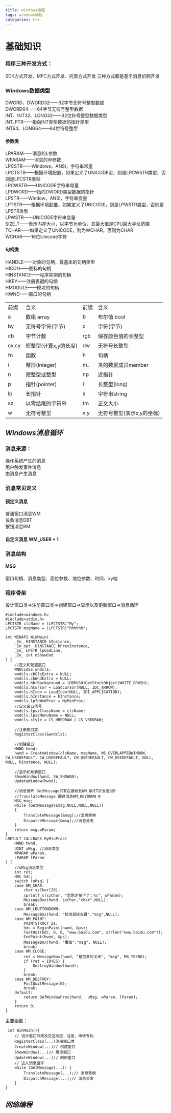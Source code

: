 ```yaml
---
title: windows编程
tags: windows编程
categories: C++
---
```


# 基础知识
### 程序三种开发方式：
SDK方式开发、MFC方式开发、托管方式开发
三种方式都是基于消息机制开发

### Windows数据类型
DWORD、DWORD32——32字节无符号整型数据<br>
DWORD64——64字节无符号整型数据<br>
INT、INT32、LONG32——32位符号整型数据类型<br>
INT_PTR——指向INT类型数据的指针类型<br>
INT64、LONG64——64位符号整型<br>
#### 参数类
LPARAM——消息的L参数<br>
WPARAM——消息的W参数<br>
LPCSTR——Windows，ANSI，字符串常量<br>
LPCTSTR——根据环境配置，如果定义了UNICODE宏，则是LPCWSTR类型，否则是LPCSTR类型<br>
LPCWSTR——UNICODE字符串常量<br>
LPDWORD——指向DWORD类型数据的指针<br>
LPSTR——Window，ANSI，字符串变量<br>
LPTSTR——根据环境配置，如果定义了UNICODE，则是LPWSTR类型，否则是LPSTR类型<br>
LPWSTR——UNICODE字符串变量<br>
SIZE_T——表示内存大小，以字节为单位，其最大值是CPU最大寻址范围<br>
TCHAR——如果定义了UNICODE，则为WCHAR，否则为CHAR<br>
WCHAR——16位Unicode字符<br>
#### 句柄类
HANDLE——对象的句柄，最基本的句柄类型<br>
HICON——图标的句柄<br>
HINSTANCE——程序实例的句柄<br>
HKEY——注册表键的句柄<br>
HMODULE——模块的句柄<br>
HWND——窗口的句柄<br>
<table><tr><td> 前缀 </td><td>含义</td><td>前缀</td><td>含义</td></tr>
    <tr><td> a </td><td>数组 array</td><td> b </td><td>布尔值 bool</td></tr> 
    <tr><td> by </td><td>无符号字符(字节)</td><td> c </td><td>字符(字节)</td></tr>
    <tr><td> cb </td><td>字节计数</td><td> rgb </td><td>保存颜色值的长整型</td></tr>
    <tr><td> cx,cy </td><td>短整型(计算x,y的长度)</td><td> dw </td><td>无符号长整型</td></tr>
    <tr><td> fn </td><td>函数</td><td> h </td><td>句柄</td></tr>
    <tr><td> i </td><td>整形(integer)</td><td> m_ </td><td>类的数据成员member</td></tr>
    <tr><td> n </td><td>短整型或整型</td><td> np </td><td>近指针</td></tr>
    <tr><td> p </td><td>指针(pointer)</td><td> l </td><td>长整型(long)</td></tr>
    <tr><td> lp </td><td>长指针</td><td> s </td><td>字符串string</td></tr>
    <tr><td> sz </td><td>以零结尾的字符串</td><td> tm </td><td>正文大小</td></tr>
    <tr><td> w </td><td>无符号整型</td><td> x,y </td><td>无符号整型(表示x,y的坐标)</td></tr>
</table>



## ***Windows消息循环***
### 消息来源：
操作系统产生的消息<br>
用户触发事件消息<br>
由消息产生消息<br>

### 消息常见定义
#### 预定义消息
普通窗口消息WM<br>
设备消息DBT<br>
按钮消息BM<br>
#### 自定义消息 WM_USER + 1

### 消息结构
#### MSG
窗口句柄、消息类型、高位参数、地位参数、时间、xy轴


### 程序骨架
设计窗口类=>注册窗口类=>创建窗口=>显示以及更新窗口=>消息循环
```
#include<windows.h>
#include<stdio.h>
LPCTSTR clsName = (LPCTSTR)"My";
LPCTSTR msgName = (LPCTSTR)"hhhhhh";

int WINAPI WinMain(
    _In_ HINSTANCE hInstance,
    _In_opt_ HINSTANCE hPrevInstance,
    _In_ LPSTR lpCmdLine,
    _In_ int nShowCmd
) {
    //定义和配置窗口
    WNDCLASS wndcls;
    wndcls.cbClsExtra = NULL;
    wndcls.cbWndExtra = NULL;
    wndcls.hbrBackground = (HBRUSH)GetStockObject(WHITE_BRUSH);
    wndcls.hCursor = LoadCursor(NULL, IDC_ARROW);
    wndcls.hIcon = LoadIcon(NULL, IDI_APPLICATION);
    wndcls.hInstance = hInstance;
    wndcls.lpfnWndProc = MyMinProc;
    //定义窗口代号
    wndcls.lpszClassName = clsName;
    wndcls.lpszMenuName = NULL;
    wndcls.style = CS_HREDRAW | CS_VREDRAW;

    //注册窗口类
    RegisterClass(&wndcls);

    //创建窗口
    HWND hwnd;
    hwnd = CreateWindow(clsName, msgName, WS_OVERLAPPEDWINDOW, CW_USEDEFAULT, CW_USEDEFAULT, CW_USEDEFAULT, CW_USEDEFAULT, NULL, NULL, hInstance, NULL);

    //显示和刷新窗口
    ShowWindow(hwnd, SW_SHOWNA);
    UpdateWindow(hwnd);

    //消息循环 GetMessage只有在接收到WM_QUIT才会返回0
    //TranslateMessage 翻译消息WM_KEYDOWN W
    MSG msg;
    while (GetMessage(&msg,NULL,NULL,NULL))
    {
        TranslateMessage(&msg);//消息转换
        DispatchMessage(&msg);//消息分发
    }
    return msg.wParam;
}
LRESULT CALLBACK MyMinProc(
    HWND hwnd,
    UINT uMsg, //消息类型
    WPARAM wParam,
    LPARAM lParam
) {
    //uMsg消息类型
    int ret;
    HDC hdc;
    switch (uMsg) {
    case WM_CHAR:
        char szChar[20];
        sprintf_s(szChar, "您刚才按下了：%c", wParam);
        MessageBox(hwnd, szChar,"char",NULL);
        break;
    case WM_LBUTTONDOWN:
        MessageBox(hwnd, "检测鼠标左键","msg",NULL);
    case WM_PAINT:
        PAINTSTRUCT ps;
        hdc = BeginPaint(hwnd, &ps);
        TextOut(hdc, 0, 0, "www.baidu.com", strlen("www.baidu.com"));
        EndPaint(hwnd, &ps);
        MessageBox(hwnd, "重绘","msg", NULL);
        break;
    case WM_CLOSE:
        ret = MessageBox(hwnd, "是否真的关闭", "msg", MB_YESNO);
        if (ret = IDYES) {
            DestroyWindow(hwnd);
        }
        break;
    case WM_DESTROY:
        PostQuitMessage(0);
        break;
    default:
        return DefWindowProc(hwnd,  uMsg, wParam, lParam);
    }
    return 0;
}
```
主要函数：
```
 int WinMain(){
    // 设计窗口外观及交互响应，注册，申请专利
    RegisterClass(...)注册窗口类
    CreateWindow(...)// 创建窗口
    ShowWindow(...)// 展示窗口
    UpdateWindow(...)// 刷新窗口
    // 进入消息循环
    while (GetMessage(...)) {
        TranslateMessage(...);// 消息转换
        DispatchMessage(...);// 消息分发
    }
}
```
## ***网络编程***




